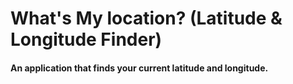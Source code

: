 # What's My location? (Latitude & Longitude Finder)

#### An application that finds your current latitude and longitude.
